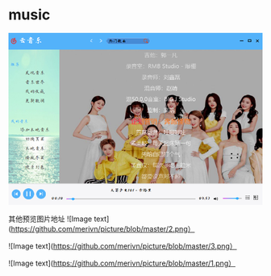 # music
![Image text](https://github.com/merivn/picture/blob/master/4.png)



其他预览图片地址
![Image text](https://github.com/merivn/picture/blob/master/2.png）


![Image text](https://github.com/merivn/picture/blob/master/3.png）


![Image text](https://github.com/merivn/picture/blob/master/1.png）

